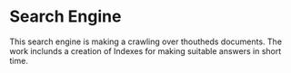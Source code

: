 # Search Engine
This search engine is making a crawling over thoutheds documents. 
The work inclunds a creation of Indexes for making suitable answers in short time.

